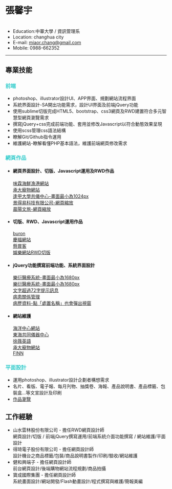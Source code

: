 <h1>張馨宇</h1>
<ul>
  <li>Education:中華大學 / 資訊管理系</li><li>Location: changhua city</li><li>E-mail: <a href="mailto:miaor.chang@gmail.com">miaor.chang@gmail.com</a></li><li>Mobile: 0988-662352</li>
</ul>
<hr/>
<h2>專業技能</h2>
<h3 style="color:#33cccc;">前端</h3>
<ul>
 <li>photoshop、illustrator設計UI、APP界面、規劃網站流程界面</li>
 <li>系統界面設計-SA開出功能需求，設計UI界面及前端jQuery功能</li>
 <li>使用sublime切版完成HTML5、bootstrap、css3網頁及RWD建置符合多元智慧型網頁瀏覽需求</li>
 <li>撰寫jQuery+css完成前端功能、套用並修改Javascript以符合動態效果呈現</li>
 <li>使用scss管理css語法結構</li>
 <li>瞭解Git/Github指令運用</li>
 <li>維護網站-瞭解看懂PHP基本語法，維護前端網頁修改需求</li>
</ul>
<h3 style="color:#33cccc;">網頁作品</h3>
<ul>
 <li>
  <h4>網頁界面設計、切版、Javascript運用及RWD作品</h4>
  <a href="http://211.72.214.242/demo5/wlhaizian/index.html">味霖海鮮漁港網站</a><br/>
  <a href="http://www.chickensecond.com.tw/products.php">承大寵物網站</a><br/>
  <a href="http://211.72.214.242/demo5/pisc/">逢甲大學共儀中心-畫面最小為1024px</a><br/>
  <a href="http://www.jdeyi.com/">景得易科技有限公司-網頁縮放</a><br/>
  <a href="http://icynthia.azurewebsites.net/mornsunHotel/default.html">晨陽文旅-網頁縮放</a>
 </li>
 <li><h4>切版、RWD、Javascript運用作品</h4>
  <a href="http://www.buron.com.tw">buron</a><br/>
  <a href="http://www.kinmaxsource.com/">慶福網站</a><br/>
  <a href="http://cynthia777.synology.me/ask/index.html">懸賞客</a><br/>
  <a href="http://cynthia777.synology.me/websolt/index.html">娛樂網站RWD切版</a>
 </li>
  <li>
   <h4>jQuery功能撰寫前端功能、系統界面設計</h4>
   <a href="http://211.72.214.242/demo5/his_system/reservation_dr.html">樂衍醫療系統-畫面最小為1680px</a><br/>
   <a href="http://211.72.214.242/demo5/his_system/declare_all.html">樂衍醫療系統-畫面最小為1680px</a><br/>
   <a href="http://211.72.214.242/demo5/his_system/msg.html">文字超過72字提示訊息</a><br/>
   <a href="http://211.72.214.242/demo5/his_system/_sickness_all.html">病患關係管理</a><br/>
   <a href="http://211.72.214.242/demo5/his_system/medical.html">病歷資料-點「處置名稱」也會彈出視窗</a>
 </li>
 <li>
  <h4>網站維護</h4>
  <a href="http://www.tori.narlabs.org.tw">海洋中心網站</a><br/>
  <a href="http://thtech.thu.edu.tw">東海共同儀器中心</a><br/>
  <a href="http://ruby.com.tw">徐薇英語</a><br/>
  <a href="http://www.chickensecond.com.tw/products.php">承大寵物網站</a><br/>
  <a href="http://www.finn-th.com/">FINN</a>
 </li>
</ul>
<h3 style="color:#33cccc;">平面設計</h3>
<ul>
 <li>運用photoshop、illustrator設計企劃者構想需求</li>
 <li>名片、看版、電子報、每月刋物、抽獎卷、海報、產品說明書、產品標籤、包裝盒...等文宣設計及印刷</li>
 <li><a href="https://docs.google.com/document/d/193Ol4frfDAaBw4Ftx32msq8lb4xi3vtgnurLY6uzP5A/edit?usp=sharing">作品瀏覽</a></li>
</ul>
<h2>工作經驗</h2>
<ul>
 <li>
  山水雲林股份有限公司 - 擔任RWD網頁設計師<br/>網頁設計/切版 / 前端jQuery撰寫運用/前端系統介面功能撰寫 / 網站維護/平面設計
 </li>
 <li>
  得琦電子股份有限公司 - 擔任網頁設計師<br/>設計機台之商品標籤/包裝/商品說明書製作/印刷/驗收/網站維護
 </li>
 <li>健和興端子 - 擔任網頁設計師<br/>前台網頁設計/後端購物網站流程規劃/商品拍攝</li>
 <li>寶成國際集團 - 擔任網頁設計師<br/>系統畫面設計/網站開發/Flash動畫設計/程式撰寫與維護/簡報美編</li>
</ul>
